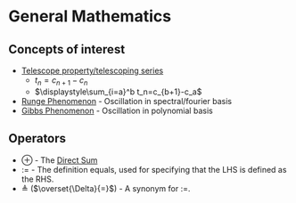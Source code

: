 # General Mathematics

## Concepts of interest

- [Telescope property/telescoping series](https://en.wikipedia.org/wiki/Telescoping_series)
  - $t_n=c_{n+1}-c_n$
  - $\displaystyle\sum_{i=a}^b t_n=c_{b+1}-c_a$
- [Runge Phenomenon](https://en.wikipedia.org/wiki/Runge%27s_phenomenon) - Oscillation in spectral/fourier basis
- [Gibbs Phenomenon](https://en.wikipedia.org/wiki/Gibbs_phenomenon) - Oscillation in polynomial basis

## Operators

- $\oplus$ - The [Direct Sum](https://en.wikipedia.org/wiki/Direct_sum)
- $:=$ - The definition equals, used for specifying that the LHS is defined as the RHS.
- $\triangleq$ ($\overset{\Delta}{=}$) - A synonym for $:=$.
